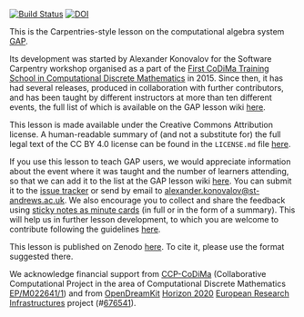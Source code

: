 [![Build Status](https://travis-ci.org/alex-konovalov/gap-lesson.svg?branch=gh-pages)](https://travis-ci.org/alex-konovalov/gap-lesson)
[![DOI](https://zenodo.org/badge/DOI/10.5281/zenodo.3366928.svg)](https://doi.org/10.5281/zenodo.597073)

This is the Carpentries-style lesson on the computational algebra system [GAP](http://www.gap-system.org).

Its development was started by Alexander Konovalov for the Software Carpentry
workshop organised as a part of the [First CoDiMa Training School in Computational
Discrete Mathematics](http://www.codima.ac.uk/school2015/) in 2015. Since then, it
has had several releases, produced in collaboration with further contributors, and has
been taught by different instructors at more than ten different events, the full list
of which is available on the GAP lesson wiki
[here](https://github.com/alex-konovalov/gap-lesson/wiki).

This lesson is made available under the Creative Commons Attribution
license. A human-readable summary of (and not a substitute for) the
full legal text of the CC BY 4.0 license can be found in the `LICENSE.md`
file [here](https://github.com/alex-konovalov/gap-lesson/blob/gh-pages/LICENSE.md).

If you use this lesson to teach GAP users, we would appreciate information
about the event where it was taught and the number of learners attending,
so that we can add it to the list at the GAP lesson wiki
[here](https://github.com/alex-konovalov/gap-lesson/wiki). You can
submit it to the [issue tracker](https://github.com/alex-konovalov/gap-lesson/issues)
or send by email to alexander.konovalov@st-andrews.ac.uk. We also
encourage you to collect and share the feedback using
[sticky notes as minute cards](https://carpentries.github.io/instructor-training/06-feedback/index.html)
(in full or in the form of a summary). This will help us in further lesson development,
to which you are welcome to contribute following the guidelines
[here](https://github.com/alex-konovalov/gap-lesson/blob/gh-pages/CONTRIBUTING.md).

This lesson is published on Zenodo [here](https://doi.org/10.5281/zenodo.597073).
To cite it, please use the format suggested there.

We acknowledge financial support from [CCP-CoDiMa](https://www.codima.ac.uk/)
(Collaborative Computational Project in the area of Computational Discrete Mathematics
[EP/M022641/1](http://gow.epsrc.ac.uk/NGBOViewGrant.aspx?GrantRef=EP/M022641/1))
and from [OpenDreamKit](http://opendreamkit.org/) [Horizon 2020](https://ec.europa.eu/programmes/horizon2020/)
[European Research Infrastructures](https://ec.europa.eu/programmes/horizon2020/en/h2020-section/european-research-infrastructures-including-e-infrastructures)
project (#<a href="http://cordis.europa.eu/project/rcn/198334_en.html">676541</a>).
